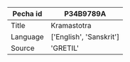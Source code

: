 |Pecha id | P34B9789A
| --- | --- 
|Title | Kramastotra 
|Language | ['English', 'Sanskrit']
|Source | 'GRETIL'